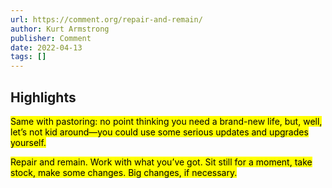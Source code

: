 ```yaml
---
url: https://comment.org/repair-and-remain/
author: Kurt Armstrong
publisher: Comment
date: 2022-04-13
tags: []
---
```


## Highlights
<mark>Same with pastoring: no point thinking you need a brand-new life, but, well, let’s not kid around—you could use some serious updates and upgrades yourself.</mark>

<mark>Repair and remain. Work with what you’ve got. Sit still for a moment, take stock, make some changes. Big changes, if necessary.</mark>

